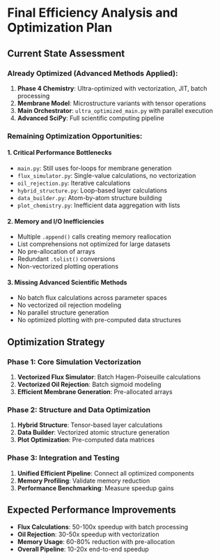 # Final Efficiency Analysis and Optimization Plan

## Current State Assessment

### Already Optimized (Advanced Methods Applied):
1. **Phase 4 Chemistry**: Ultra-optimized with vectorization, JIT, batch processing
2. **Membrane Model**: Microstructure variants with tensor operations
3. **Main Orchestrator**: `ultra_optimized_main.py` with parallel execution
4. **Advanced SciPy**: Full scientific computing pipeline

### Remaining Optimization Opportunities:

#### 1. **Critical Performance Bottlenecks**
- `main.py`: Still uses for-loops for membrane generation
- `flux_simulator.py`: Single-value calculations, no vectorization
- `oil_rejection.py`: Iterative calculations
- `hybrid_structure.py`: Loop-based layer calculations
- `data_builder.py`: Atom-by-atom structure building
- `plot_chemistry.py`: Inefficient data aggregation with lists

#### 2. **Memory and I/O Inefficiencies**
- Multiple `.append()` calls creating memory reallocation
- List comprehensions not optimized for large datasets
- No pre-allocation of arrays
- Redundant `.tolist()` conversions
- Non-vectorized plotting operations

#### 3. **Missing Advanced Scientific Methods**
- No batch flux calculations across parameter spaces
- No vectorized oil rejection modeling
- No parallel structure generation
- No optimized plotting with pre-computed data structures

## Optimization Strategy

### Phase 1: Core Simulation Vectorization
1. **Vectorized Flux Simulator**: Batch Hagen-Poiseuille calculations
2. **Vectorized Oil Rejection**: Batch sigmoid modeling
3. **Efficient Membrane Generation**: Pre-allocated arrays

### Phase 2: Structure and Data Optimization
1. **Hybrid Structure**: Tensor-based layer calculations
2. **Data Builder**: Vectorized atomic structure generation
3. **Plot Optimization**: Pre-computed data matrices

### Phase 3: Integration and Testing
1. **Unified Efficient Pipeline**: Connect all optimized components
2. **Memory Profiling**: Validate memory reduction
3. **Performance Benchmarking**: Measure speedup gains

## Expected Performance Improvements
- **Flux Calculations**: 50-100x speedup with batch processing
- **Oil Rejection**: 30-50x speedup with vectorization
- **Memory Usage**: 60-80% reduction with pre-allocation
- **Overall Pipeline**: 10-20x end-to-end speedup
